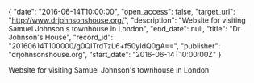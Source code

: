 {
  "date": "2016-06-14T10:00:00", 
  "open_access": false, 
  "target_url": "http://www.drjohnsonshouse.org/", 
  "description": "Website for visiting Samuel Johnson's townhouse in London", 
  "end_date": null, 
  "title": "Dr Johnson's House", 
  "record_id": "20160614T100000/g0QITrdTzL6+f50yIdQ0gA==", 
  "publisher": "drjohnsonshouse.org", 
  "start_date": "2016-06-14T10:00:00Z"
}

Website for visiting Samuel Johnson's townhouse in London